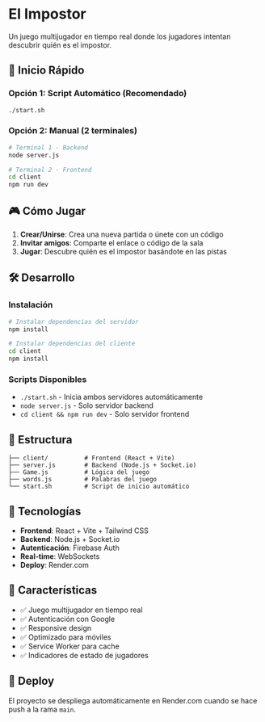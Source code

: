 # El Impostor

Un juego multijugador en tiempo real donde los jugadores intentan descubrir quién es el impostor.

## 🚀 Inicio Rápido

### Opción 1: Script Automático (Recomendado)
```bash
./start.sh
```

### Opción 2: Manual (2 terminales)
```bash
# Terminal 1 - Backend
node server.js

# Terminal 2 - Frontend
cd client
npm run dev
```

## 🎮 Cómo Jugar

1. **Crear/Unirse**: Crea una nueva partida o únete con un código
2. **Invitar amigos**: Comparte el enlace o código de la sala
3. **Jugar**: Descubre quién es el impostor basándote en las pistas

## 🛠️ Desarrollo

### Instalación
```bash
# Instalar dependencias del servidor
npm install

# Instalar dependencias del cliente
cd client
npm install
```

### Scripts Disponibles
- `./start.sh` - Inicia ambos servidores automáticamente
- `node server.js` - Solo servidor backend
- `cd client && npm run dev` - Solo servidor frontend

## 📁 Estructura

```
├── client/          # Frontend (React + Vite)
├── server.js        # Backend (Node.js + Socket.io)
├── Game.js          # Lógica del juego
├── words.js         # Palabras del juego
└── start.sh         # Script de inicio automático
```

## 🔧 Tecnologías

- **Frontend**: React + Vite + Tailwind CSS
- **Backend**: Node.js + Socket.io
- **Autenticación**: Firebase Auth
- **Real-time**: WebSockets
- **Deploy**: Render.com

## 📱 Características

- ✅ Juego multijugador en tiempo real
- ✅ Autenticación con Google
- ✅ Responsive design
- ✅ Optimizado para móviles
- ✅ Service Worker para cache
- ✅ Indicadores de estado de jugadores

## 🚀 Deploy

El proyecto se despliega automáticamente en Render.com cuando se hace push a la rama `main`.